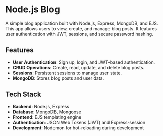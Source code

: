 # Node.js Blog

A simple blog application built with Node.js, Express, MongoDB, and EJS. This app allows users to view, create, and manage blog posts. It features user authentication with JWT, sessions, and secure password hashing.

## Features
- **User Authentication**: Sign up, login, and JWT-based authentication.
- **CRUD Operations**: Create, read, update, and delete blog posts.
- **Sessions**: Persistent sessions to manage user state.
- **MongoDB**: Stores blog posts and user data.

## Tech Stack
- **Backend**: Node.js, Express
- **Database**: MongoDB, Mongoose
- **Frontend**: EJS templating engine
- **Authentication**: JSON Web Tokens (JWT) and Express-session
- **Development**: Nodemon for hot-reloading during development
